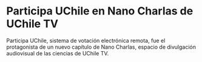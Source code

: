 # Participa UChile en Nano Charlas de UChile TV
Participa UChile, sistema de votación electrónica remota, fue el protagonista de un nuevo capítulo de Nano Charlas, espacio de divulgación audiovisual de las ciencias de UChile TV. 